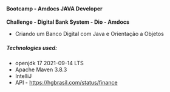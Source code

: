 #### Bootcamp - Amdocs JAVA Developer

**Challenge - Digital Bank System - Dio - Amdocs**

- Criando um Banco Digital com Java e Orientação a Objetos

##### Technologies used:

- openjdk 17 2021-09-14 LTS
- Apache Maven 3.8.3
- IntelliJ
- API - https://hgbrasil.com/status/finance
